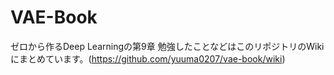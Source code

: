 # VAE-Book
ゼロから作るDeep Learningの第9章
勉強したことなどはこのリポジトリのWikiにまとめています。(https://github.com/yuuma0207/vae-book/wiki)